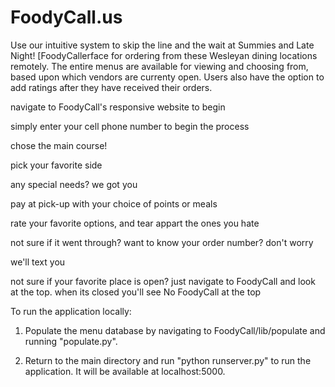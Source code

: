 FoodyCall.us
============

Use our intuitive system to skip the line and the wait at Summies and Late Night! [FoodyCallerface for ordering from these Wesleyan dining locations remotely. The entire menus are available for viewing and choosing from, based upon which vendors are currenty open. Users also have the option to add ratings after they have received their orders.

navigate to FoodyCall's responsive website to begin

simply enter your cell phone number to begin the process

chose the main course!

pick your favorite side

any special needs? we got you

pay at pick-up with your choice of points or meals

rate your favorite options, and tear appart the ones you hate

not sure if it went through? want to know your order number? don't worry 

we'll text you

not sure if your favorite place is open? just navigate to FoodyCall and look at the top. when its closed you'll see No FoodyCall at the top

To run the application locally:
1. Populate the menu database by navigating to FoodyCall/lib/populate and running "populate.py".

2. Return to the main directory and run "python runserver.py" to run the application. It will be available at localhost:5000.